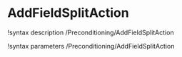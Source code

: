 <!-- MOOSE Documentation Stub: Remove this when content is added. -->

# AddFieldSplitAction
!syntax description /Preconditioning/AddFieldSplitAction

!syntax parameters /Preconditioning/AddFieldSplitAction
